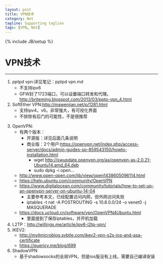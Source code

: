 ```yaml
---
layout: post
title: VPN技术
category: Net
tagline: Supporting tagline
tags: [VPN, Net]
---
```

{% include JB/setup %}
# VPN技术
--------------------------------------------------------------------------------

1. pptpd vpn:详见笔记：pptpd vpn.md
    - 不支持ipv6
    - GFW封了1723端口，可以设置端口转发和代理。<http://briteming.blogspot.com/2013/03/pptp-vpn_4.html>
2. SoftEther VPN:<http://mawenjian.net/p/1281.html>
    - 支持ipv4，v6。非常强大，有可视化界面
    - 不排除有后门的可能性，不是很推荐

<!--break-->

3. OpenVPN:
    - 有两个版本：
        + 开源版：详见后面几条说明
        + 商业版：2个用户:<https://openvpn.net/index.php/access-server/docs/admin-guides-sp-859543150/howto-installation.html>
            * wget <http://swupdate.openvpn.org/as/openvpn-as-2.0.21-Ubuntu14.amd_64.deb>
            * sudo dpkg -i open...
    - <http://www.open-open.com/lib/view/open1438605096114.html>
    - <https://help.ubuntu.com/community/OpenVPN>
    - <https://www.digitalocean.com/community/tutorials/how-to-set-up-an-openvpn-server-on-ubuntu-14-04>
        + 主要参考本文，已经配置访问内网，但外网访问失败
        + iptables -t nat -A POSTROUTING -s 10.8.0.0/24 -o venet0 -j MASQUERADE
    - <https://docs.ucloud.cn/software/vpn/OpenVPN4Ubuntu.html>
        + 里面提到了保存iptables，并开机加载
4. L2TP：<http://willings.me/article/ipv6-l2tp-vpn/>
5. IKEV2:
    - <http://myitmicroblog.svbtle.com/ikev2-vpn-s2s-ios-and-asa-certificate>
    - <https://quericy.me/blog/699>
6. ShadowVPN
    - 基于shadowsocks的全局VPN，但是ios版没有上线，需要自己编译安装
